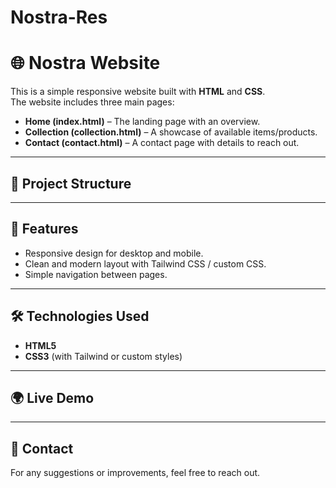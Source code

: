 # Nostra-Res
# 🌐 Nostra Website

This is a simple responsive website built with **HTML** and **CSS**.  
The website includes three main pages:

- **Home (index.html)** – The landing page with an overview.  
- **Collection (collection.html)** – A showcase of available items/products.  
- **Contact (contact.html)** – A contact page with details to reach out.  

---

## 📂 Project Structure

---

## 🚀 Features
- Responsive design for desktop and mobile.  
- Clean and modern layout with Tailwind CSS / custom CSS.  
- Simple navigation between pages.  

---

## 🛠️ Technologies Used
- **HTML5**  
- **CSS3** (with Tailwind or custom styles)  

---

## 🌍 Live Demo
 

---

## 📧 Contact
For any suggestions or improvements, feel free to reach out.  
